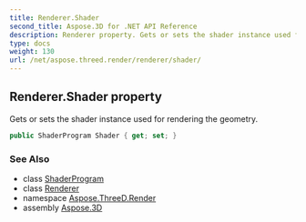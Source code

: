 ```yaml
---
title: Renderer.Shader
second_title: Aspose.3D for .NET API Reference
description: Renderer property. Gets or sets the shader instance used for rendering the geometry
type: docs
weight: 130
url: /net/aspose.threed.render/renderer/shader/
---
```

## Renderer.Shader property

Gets or sets the shader instance used for rendering the geometry.

```csharp
public ShaderProgram Shader { get; set; }
```

### See Also

* class [ShaderProgram](../../shaderprogram/)
* class [Renderer](../)
* namespace [Aspose.ThreeD.Render](../../renderer/)
* assembly [Aspose.3D](../../../)


